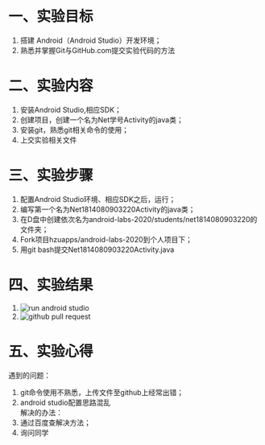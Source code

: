 # 一、实验目标
1. 搭建 Android（Android Studio）开发环境；
2. 熟悉并掌握Git与GitHub.com提交实验代码的方法  
# 二、实验内容
1. 安装Android Studio,相应SDK；
2. 创建项目，创建一个名为Net学号Activity的java类；
3. 安装git，熟悉git相关命令的使用；
4. 上交实验相关文件  
# 三、实验步骤
1. 配置Android Studio环境、相应SDK之后，运行；
2. 编写第一个名为Net1814080903220Activity的java类；
3. 在D盘中创建依次名为android-labs-2020/students/net1814080903220的文件夹；
4. Fork项目hzuapps/android-labs-2020到个人项目下；
5. 用git bash提交Net1814080903220Activity.java  
# 四、实验结果
1. ![run android studio](https://raw.githubusercontent.com/JieBro333/android-labs-2020/master/students/net1814080903220/run.jpg)
2. ![github pull request](https://raw.githubusercontent.com/JieBro333/android-labs-2020/master/students/net1814080903220/push.jpg)  
# 五、实验心得
遇到的问题：
1. git命令使用不熟悉，上传文件至github上经常出错；
2. android studio配置思路混乱  
解决的办法：
1. 通过百度查解决方法；
2. 询问同学
